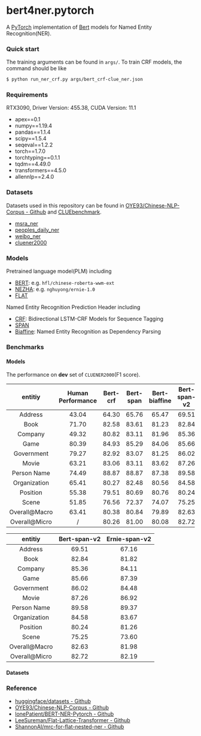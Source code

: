 # bert4ner.pytorch
A [PyTorch](https://pytorch.org/) implementation of [Bert](https://arxiv.org/abs/1706.03762) models for Named Entity Recognition(NER).

### Quick start

The training arguments can be found in `args/`. To train CRF models, the command should be like
``` sh
$ python run_ner_crf.py args/bert_crf-clue_ner.json
```

### Requirements

RTX3090, Driver Version: 455.38, CUDA Version: 11.1
- apex==0.1
- numpy==1.19.4
- pandas==1.1.4
- scipy==1.5.4
- seqeval==1.2.2
- torch==1.7.0
- torchtyping==0.1.1
- tqdm==4.49.0
- transformers==4.5.0
- allennlp==2.4.0

### Datasets

Datasets used in this repository can be found in [OYE93/Chinese-NLP-Corpus - Github](https://github.com/OYE93/Chinese-NLP-Corpus) and [CLUEbenchmark](https://github.com/CLUEbenchmark/).

- [msra_ner](https://github.com/OYE93/Chinese-NLP-Corpus/tree/master/NER/MSRA)
- [peoples_daily_ner](https://github.com/OYE93/Chinese-NLP-Corpus/tree/master/NER/People's%20Daily)
- [weibo_ner](https://github.com/OYE93/Chinese-NLP-Corpus/tree/master/NER/Weibo)
- [cluener2000](https://www.cluebenchmarks.com/dataSet_search_modify.html?keywords=cluener2000)

### Models

Pretrained language model(PLM) including
- [BERT](https://arxiv.org/abs/1706.03762): e.g. `hfl/chinese-roberta-wwm-ext`
- [NEZHA](https://arxiv.org/abs/1909.00204): e.g. `nghuyong/ernie-1.0`
- [FLAT](https://arxiv.org/abs/2004.11795)

Named Entity Recognition Prediction Header including
- [CRF](https://arxiv.org/abs/1508.01991): Bidirectional LSTM-CRF Models for Sequence Tagging
- [SPAN]()
- [Biaffine](https://arxiv.org/abs/2005.07150): Named Entity Recognition as Dependency Parsing
<!-- - [MRC-modified](https://arxiv.org/abs/1910.11476): A Unified MRC Framework for Named Entity Recognition -->

### Benchmarks

#### Models

The performance on **dev** set of `CLUENER2000`(F1 score).

| entitiy       | Human Performance | Bert-crf | Bert-span | Bert-biaffine | Bert-span-v2 |
|:-------------:|:-----:|:-----:|:-----:|:-----:|:-----:|
| Address       | 43.04 | 64.30 | 65.76 | 65.47 | 69.51 |
| Book          | 71.70 | 82.58 | 83.61 | 81.23 | 82.84 |
| Company       | 49.32 | 80.82 | 83.11 | 81.96 | 85.36 |
| Game          | 80.39 | 84.93 | 85.29 | 84.06 | 85.66 |
| Government    | 79.27 | 82.92 | 83.07 | 81.25 | 86.02 |
| Movie         | 63.21 | 83.06 | 83.11 | 83.62 | 87.26 |
| Person Name   | 74.49 | 88.87 | 88.87 | 87.38 | 89.58 |
| Organization  | 65.41 | 80.27 | 82.48 | 80.56 | 84.58 |
| Position      | 55.38 | 79.51 | 80.69 | 80.76 | 80.24 |
| Scene         | 51.85 | 76.56 | 72.37 | 74.07 | 75.25 |
| Overall@Macro | 63.41 | 80.38 | 80.84 | 79.89 | 82.63 |
| Overall@Micro | /     | 80.26 | 81.00 | 80.08 | 82.72 |

| entitiy       | Bert-span-v2 | Ernie-span-v2 | 
|:-------------:|:-----:|:-----:|
| Address       | 69.51 | 67.16 |
| Book          | 82.84 | 81.82 |
| Company       | 85.36 | 84.11 |
| Game          | 85.66 | 87.39 |
| Government    | 86.02 | 84.48 |
| Movie         | 87.26 | 86.92 |
| Person Name   | 89.58 | 89.37 |
| Organization  | 84.58 | 83.67 |
| Position      | 80.24 | 81.26 |
| Scene         | 75.25 | 73.60 |
| Overall@Macro | 82.63 | 81.98 |
| Overall@Micro | 82.72 | 82.19 |



#### Datasets

### Reference

- [huggingface/datasets - Github](https://github.com/huggingface/datasets)
- [OYE93/Chinese-NLP-Corpus - Github](https://github.com/OYE93/Chinese-NLP-Corpus)
- [lonePatient/BERT-NER-Pytorch - Github](https://github.com/lonePatient/BERT-NER-Pytorch)
- [LeeSureman/Flat-Lattice-Transformer - Github](https://github.com/LeeSureman/Flat-Lattice-Transformer)
- [ShannonAI/mrc-for-flat-nested-ner - Github](https://github.com/ShannonAI/mrc-for-flat-nested-ner)